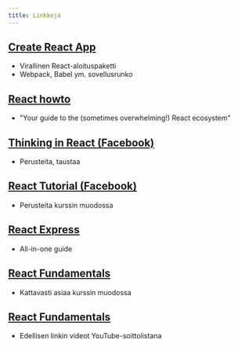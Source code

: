 ```yaml
---
title: Linkkejä
---
```


## [Create React App](https://github.com/facebookincubator/create-react-app)
* Virallinen React-aloituspaketti
* Webpack, Babel ym. sovellusrunko

## [React howto](https://github.com/petehunt/react-howto)
* "Your guide to the (sometimes overwhelming!) React ecosystem"

## [Thinking in React (Facebook)](https://facebook.github.io/react/docs/thinking-in-react.html)
* Perusteita, taustaa

## [React Tutorial (Facebook)](https://facebook.github.io/react/tutorial/tutorial.html)
* Perusteita kurssin muodossa

## [React Express](http://www.react.express/)
* All-in-one guide

## [React Fundamentals](https://reacttraining.com/online/react-fundamentals)
* Kattavasti asiaa kurssin muodossa

## [React Fundamentals](https://www.youtube.com/playlist?list=PLqrUy7kON1mc7U60YUaN3ZR9EHlh9fsDL)
* Edellisen linkin videot YouTube-soittolistana

